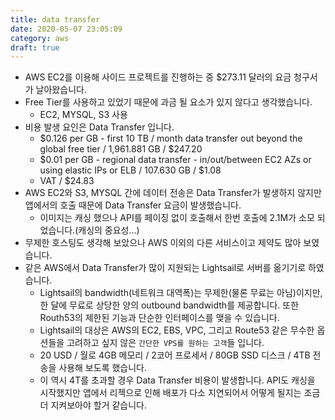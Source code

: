 ```yaml
---
title: data transfer
date: 2020-05-07 23:05:09
category: aws
draft: true
---
```


- AWS EC2를 이용해 사이드 프로젝트를 진행하는 중 \$273.11 달러의 요금 청구서가 날아왔습니다.
- Free Tier를 사용하고 있었기 때문에 과금 될 요소가 있지 않다고 생각했습니다.
  - EC2, MYSQL, S3 사용
- 비용 발생 요인은 Data Transfer 입니다.
  - $0.126 per GB - first 10 TB / month data transfer out beyond the global free tier / 1,961.881 GB / $247.20
  - $0.01 per GB - regional data transfer - in/out/between EC2 AZs or using elastic IPs or ELB / 107.630 GB / $1.08
  - VAT / \$24.83
- AWS EC2와 S3, MYSQL 간에 데이터 전송은 Data Transfer가 발생하지 않지만 앱에서의 호출 때문에 Data Transfer 요금이 발생했습니다.
  - 이미지는 캐싱 했으나 API를 페이징 없이 호출해서 한번 호출에 2.1M가 소모 되었습니다.(캐싱의 중요성...)
- 무제한 호스팅도 생각해 보았으나 AWS 이외의 다른 서비스이고 제약도 많아 보였습니다.
- 같은 AWS에서 Data Transfer가 많이 지원되는 Lightsail로 서버를 옮기기로 하였습니다.
  - Lightsail의 bandwidth(네트워크 대역폭)는 무제한(물론 무료는 아님)이지만, 한 달에 무료로 상당한 양의 outbound bandwidth를 제공합니다. 또한 Routh53의 제한된 기능과 단순한 인터페이스를 맺을 수 있습니다.
  - Lightsail의 대상은 AWS의 EC2, EBS, VPC, 그리고 Route53 같은 무수한 옵션들을 고려하고 싶지 않은 `간단한 VPS를 원하는 고객`들 입니다.
  - 20 USD / 월로 4GB 메모리 / 2코어 프로세서 / 80GB SSD 디스크 / 4TB 전송을 사용해 보도록 했습니다.
  - 이 역시 4T를 초과할 경우 Data Transfer 비용이 발생합니다. API도 캐싱을 시작했지만 앱에서 리젝으로 인해 배포가 다소 지연되어서 어떻게 될지는 조금 더 지켜보아야 할거 같습니다.
